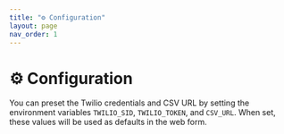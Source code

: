 ```yaml
---
title: "⚙️ Configuration"
layout: page
nav_order: 1
---
```


# ⚙️ Configuration

You can preset the Twilio credentials and CSV URL by setting the environment variables `TWILIO_SID`, `TWILIO_TOKEN`, and `CSV_URL`. When set, these values will be used as defaults in the web form. 